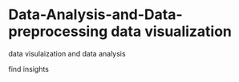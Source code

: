 # Data-Analysis-and-Data-preprocessing data visualization

data visulaization and data analysis 

find insights 
